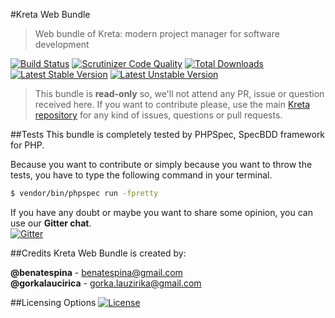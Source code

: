 #Kreta Web Bundle
> Web bundle of Kreta: modern project manager for software development

[![Build Status](https://travis-ci.org/kreta/WebBundle.svg?branch=master)](https://travis-ci.org/kreta/WebBundle)
[![Scrutinizer Code Quality](https://scrutinizer-ci.com/g/kreta/WebBundle/badges/quality-score.png?b=master)](https://scrutinizer-ci.com/g/kreta/WebBundle/?branch=master)
[![Total Downloads](https://poser.pugx.org/kreta/web-bundle/downloads)](https://packagist.org/packages/kreta/web-bundle)
[![Latest Stable Version](https://poser.pugx.org/kreta/web-bundle/v/stable.svg)](https://packagist.org/packages/kreta/web-bundle)
[![Latest Unstable Version](https://poser.pugx.org/kreta/web-bundle/v/unstable.svg)](https://packagist.org/packages/kreta/web-bundle)

>This bundle is **read-only** so, we'll not attend any PR, issue or question received here. If you want to contribute please,
use the main [Kreta repository][1] for any kind of issues, questions or pull requests.

##Tests
This bundle is completely tested by PHPSpec, SpecBDD framework for PHP.

Because you want to contribute or simply because you want to throw the tests, you have to type the following command in your terminal.
```bash
$ vendor/bin/phpspec run -fpretty
```

If you have any doubt or maybe you want to share some opinion, you can use our **Gitter chat**.<br>
[![Gitter](https://badges.gitter.im/Join%20Chat.svg)](https://gitter.im/kreta/kreta?utm_source=badge&utm_medium=badge&utm_campaign=pr-badge&utm_content=badge)

##Credits
Kreta Web Bundle is created by:
>
**@benatespina** - [benatespina@gmail.com](mailto:benatespina@gmail.com)<br>
**@gorkalaucirica** - [gorka.lauzirika@gmail.com](mailto:gorka.lauzirika@gmail.com)

##Licensing Options
[![License](https://poser.pugx.org/kreta/web-bundle/license.svg)](https://github.com/kreta/kreta/blob/master/LICENSE)

[1]: https://github.com/kreta/kreta
